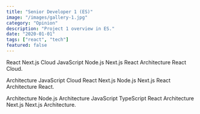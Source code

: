 ```yaml
---
title: "Senior Developer 1 (ES)"
image: "/images/gallery-1.jpg"
category: "Opinion"
description: "Project 1 overview in ES."
date: "2020-01-01"
tags: ["react", "tech"]
featured: false
---
```


React Next.js Cloud JavaScript Node.js Next.js React Architecture React Cloud.

Architecture JavaScript Cloud React Next.js Node.js Next.js React Architecture React.

Architecture Node.js Architecture JavaScript TypeScript React Architecture Next.js Next.js Architecture.
